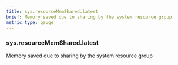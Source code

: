 ```yaml
---
title: sys.resourceMemShared.latest
brief: Memory saved due to sharing by the system resource group
metric_type: gauge
---
```

### sys.resourceMemShared.latest

Memory saved due to sharing by the system resource group